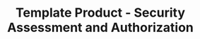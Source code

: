 ---
permalink: /product-documents/template-product/nist-800-53/ca/
layout: control_response
title: Template Product - Security Assessment and Authorization
category: Product Documents
lead: |
  Control responses for NIST 800-53 rev4.
subnav:
  data: components.template-product.policies.CA-Security_Assessment_and_Authorization.component
  href: ['#%', control_key]
  text: control_key
product_info:
  name: Template Product
  opencontrol_component: template-product
  control_family: CA-Security_Assessment_and_Authorization
---